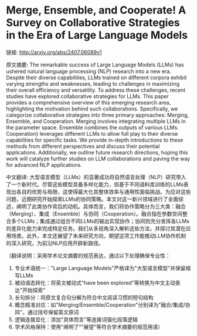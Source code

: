 # Merge, Ensemble, and Cooperate! A Survey on Collaborative Strategies in the Era of Large Language Models

链接: http://arxiv.org/abs/2407.06089v1

原文摘要:
The remarkable success of Large Language Models (LLMs) has ushered natural
language processing (NLP) research into a new era. Despite their diverse
capabilities, LLMs trained on different corpora exhibit varying strengths and
weaknesses, leading to challenges in maximizing their overall efficiency and
versatility. To address these challenges, recent studies have explored
collaborative strategies for LLMs. This paper provides a comprehensive overview
of this emerging research area, highlighting the motivation behind such
collaborations. Specifically, we categorize collaborative strategies into three
primary approaches: Merging, Ensemble, and Cooperation. Merging involves
integrating multiple LLMs in the parameter space. Ensemble combines the outputs
of various LLMs. Cooperation} leverages different LLMs to allow full play to
their diverse capabilities for specific tasks. We provide in-depth
introductions to these methods from different perspectives and discuss their
potential applications. Additionally, we outline future research directions,
hoping this work will catalyze further studies on LLM collaborations and paving
the way for advanced NLP applications.

中文翻译:
大型语言模型（LLMs）的显著成功将自然语言处理（NLP）研究带入了一个新时代。尽管这些模型具备多样化能力，但基于不同语料库训练的LLMs表现出各自的优势与局限，这使得最大化其整体效率与通用性面临挑战。为应对这些问题，近期研究开始探索LLMs的协同策略。本文对这一新兴领域进行了全面综述，阐明了此类协作背后的动机。具体而言，我们将协作策略分为三大类：融合（Merging）、集成（Ensemble）与协同（Cooperation）。融合指在参数空间整合多个LLMs；集成通过组合不同LLMs的输出实现协作；协同则充分发挥各LLMs的差异化能力来完成特定任务。我们从多视角深入解析这些方法，并探讨其潜在应用场景。此外，本文还展望了未来研究方向，期望这项工作能推动LLM协作机制的深入研究，为前沿NLP应用开辟新路径。

（翻译说明：采用学术论文摘要的规范表达，通过以下处理确保专业性：
1. 专业术语统一："Large Language Models"严格译为"大型语言模型"并保留缩写LLMs
2. 被动语态转化：将英文被动式"have been explored"等转换为中文主动表达"开始探索"
3. 长句拆分：将原文复合句分解为符合中文阅读习惯的短句结构
4. 概念精准对应：如"Merging/Ensemble/Cooperation"分别译为"融合/集成/协同"，通过括号保留英文原词
5. 逻辑连接显化：添加"具体而言"等连接词强化段落逻辑
6. 学术风格保持：使用"阐明了""展望"等符合学术摘要的规范用语）
